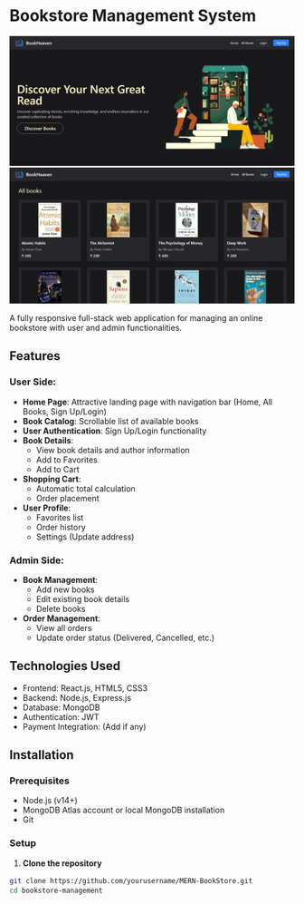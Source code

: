 # Bookstore Management System

![Homepage](./frontend/public/images/Screenshot_2025-03-09_014216.png)
![Cart Page](./frontend/public/images/Screenshot_2025-03-09_014333.png)


A fully responsive full-stack web application for managing an online bookstore with user and admin functionalities.

## Features

### User Side:
- **Home Page**: Attractive landing page with navigation bar (Home, All Books, Sign Up/Login)
- **Book Catalog**: Scrollable list of available books
- **User Authentication**: Sign Up/Login functionality
- **Book Details**:
  - View book details and author information
  - Add to Favorites
  - Add to Cart
- **Shopping Cart**:
  - Automatic total calculation
  - Order placement
- **User Profile**:
  - Favorites list
  - Order history
  - Settings (Update address)

### Admin Side:
- **Book Management**:
  - Add new books
  - Edit existing book details
  - Delete books
- **Order Management**:
  - View all orders
  - Update order status (Delivered, Cancelled, etc.)

## Technologies Used
- Frontend: React.js, HTML5, CSS3
- Backend: Node.js, Express.js
- Database: MongoDB
- Authentication: JWT
- Payment Integration: (Add if any)

## Installation

### Prerequisites
- Node.js (v14+)
- MongoDB Atlas account or local MongoDB installation
- Git

### Setup

1. **Clone the repository**
```bash
git clone https://github.com/yourusername/MERN-BookStore.git
cd bookstore-management
